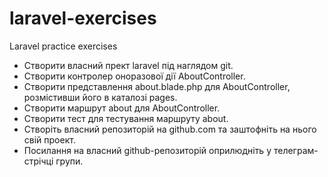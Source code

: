 # laravel-exercises
Laravel practice exercises

- Створити власний прект laravel під наглядом git.
- Створити контролер оноразової дії AboutController.
- Створити представлення about.blade.php для AboutController, розмістивши його в каталозі pages.
- Створити маршрут about для AboutController.
- Створити тест для тестування маршруту about.
- Створіть власний репозиторій на github.com та заштофніть на нього свій проект. 
- Посилання на власний github-репозиторій оприлюдніть у телеграм-стрічці групи.   
